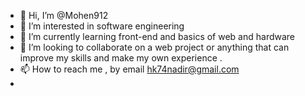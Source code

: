 - 👋 Hi, I’m @Mohen912
- 👀 I’m interested in software engineering
- 🌱 I’m currently learning front-end and basics of web and hardware 
- 💞️ I’m looking to collaborate on  a web project or anything  that can improve  my skills  and make  my own experience  .
- 📫 How to reach me  , by email hk74nadir@gmail.com
- 

<!---
Mohen912/Mohen912 is a ✨ special ✨ repository because its `README.md` (this file) appears on your GitHub profile.
You can click the Preview link to take a look at your changes.
--->

